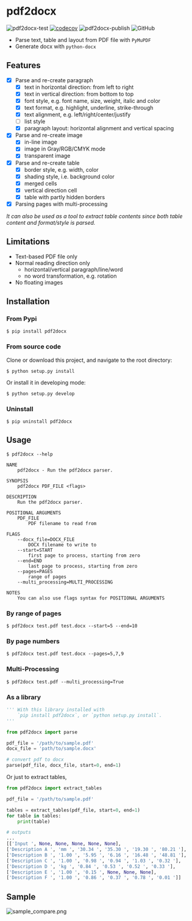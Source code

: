 # pdf2docx 

![pdf2docx-test](https://github.com/dothinking/pdf2docx/workflows/pdf2docx-test/badge.svg)
[![codecov](https://codecov.io/gh/dothinking/pdf2docx/branch/master/graph/badge.svg)](https://codecov.io/gh/dothinking/pdf2docx)
![pdf2docx-publish](https://github.com/dothinking/pdf2docx/workflows/pdf2docx-publish/badge.svg)
![GitHub](https://img.shields.io/github/license/dothinking/pdf2docx)

- Parse text, table and layout from PDF file with `PyMuPDF`
- Generate docx with `python-docx`

## Features

- [x] Parse and re-create paragraph
    - [x] text in horizontal direction: from left to right
    - [x] text in vertical direction: from bottom to top
    - [x] font style, e.g. font name, size, weight, italic and color
    - [x] text format, e.g. highlight, underline, strike-through
    - [x] text alignment, e.g. left/right/center/justify
    - [ ] list style
    - [x] paragraph layout: horizontal alignment and vertical spacing

- [x] Parse and re-create image
	- [x] in-line image
    - [x] image in Gray/RGB/CMYK mode
    - [x] transparent image

- [x] Parse and re-create table
    - [x] border style, e.g. width, color
    - [x] shading style, i.e. background color
    - [x] merged cells
    - [x] vertical direction cell
    - [x] table with partly hidden borders    

- [x] Parsing pages with multi-processing

*It can also be used as a tool to extract table contents since both table content and format/style is parsed.*

## Limitations

- Text-based PDF file only
- Normal reading direction only
    - horizontal/vertical paragraph/line/word
    - no word transformation, e.g. rotation
- No floating images


## Installation

### From Pypi

```
$ pip install pdf2docx
```

### From source code

Clone or download this project, and navigate to the root directory:

```
$ python setup.py install
```

Or install it in developing mode:

```
$ python setup.py develop
```

### Uninstall

```
$ pip uninstall pdf2docx
```

## Usage

```
$ pdf2docx --help

NAME
    pdf2docx - Run the pdf2docx parser.

SYNOPSIS
    pdf2docx PDF_FILE <flags>

DESCRIPTION
    Run the pdf2docx parser.

POSITIONAL ARGUMENTS
    PDF_FILE
        PDF filename to read from

FLAGS
    --docx_file=DOCX_FILE
        DOCX filename to write to
    --start=START
        first page to process, starting from zero
    --end=END
        last page to process, starting from zero
    --pages=PAGES
        range of pages
    --multi_processing=MULTI_PROCESSING

NOTES
    You can also use flags syntax for POSITIONAL ARGUMENTS
```

### By range of pages

```
$ pdf2docx test.pdf test.docx --start=5 --end=10
```

### By page numbers

```
$ pdf2docx test.pdf test.docx --pages=5,7,9
```

### Multi-Processing

```
$ pdf2docx test.pdf --multi_processing=True
```


### As a library

```python
''' With this library installed with 
    `pip install pdf2docx`, or `python setup.py install`.
'''

from pdf2docx import parse

pdf_file = '/path/to/sample.pdf'
docx_file = 'path/to/sample.docx'

# convert pdf to docx
parse(pdf_file, docx_file, start=0, end=1)
```

Or just to extract tables,

```python
from pdf2docx import extract_tables

pdf_file = '/path/to/sample.pdf'

tables = extract_tables(pdf_file, start=0, end=1)
for table in tables:
    print(table)

# outputs
...
[['Input ', None, None, None, None, None], 
['Description A ', 'mm ', '30.34 ', '35.30 ', '19.30 ', '80.21 '],
['Description B ', '1.00 ', '5.95 ', '6.16 ', '16.48 ', '48.81 '],
['Description C ', '1.00 ', '0.98 ', '0.94 ', '1.03 ', '0.32 '],
['Description D ', 'kg ', '0.84 ', '0.53 ', '0.52 ', '0.33 '],
['Description E ', '1.00 ', '0.15 ', None, None, None],
['Description F ', '1.00 ', '0.86 ', '0.37 ', '0.78 ', '0.01 ']]
```

## Sample

![sample_compare.png](https://s1.ax1x.com/2020/08/04/aDryx1.png)